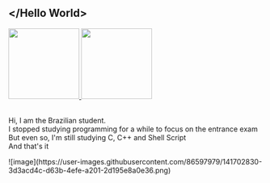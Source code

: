 ## </Hello World>
<div>
  <a href="https://www.linkedin.com/in/luis-gabriel-de-sousa-fontenele-a2a65a215/">
  <img height="140em" src="https://github-readme-stats.vercel.app/api?username=lulusidev&show_icons=true&theme=dracula&include_all_commits=true&count_private=true"/>
  <img height="140em" src="https://github-readme-stats.vercel.app/api/top-langs/?username=lulusidev&layout=compact&langs_count=7&theme=dracula"/></a>
</div>
<br>
<div> 
  <p>Hi, I am the Brazilian student.<br>
I stopped studying programming for a while to focus on the entrance exam<br>
But even so, I'm still studying C, C++ and Shell Script<br>
And that's it</p>
</div>

<div>
  ![image](https://user-images.githubusercontent.com/86597979/141702830-3d3acd4c-d63b-4efe-a201-2d195e8a0e36.png)
</div>
